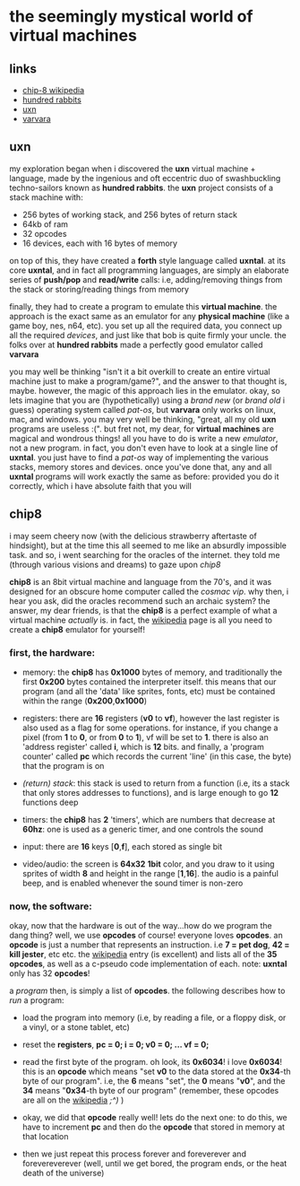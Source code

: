 # the seemingly mystical world of virtual machines

## links

- [chip-8 wikipedia](https://en.wikipedia.org/wiki/chip-8)
- [hundred rabbits](https://100r.co/site/home.html)
- [uxn](https://wiki.xxiivv.com/site/uxn.html)
- [varvara](https://100r.co/site/uxn.html)

## uxn

my exploration began when i discovered the **uxn** virtual machine +
language, made by the ingenious and oft eccentric duo of swashbuckling
techno-sailors known as **hundred rabbits**. the **uxn** project
consists of a stack machine with:

- 256 bytes of working stack, and 256 bytes of return stack
- 64kb of ram
- 32 opcodes
- 16 devices, each with 16 bytes of memory

on top of this, they have created a **forth** style language called
**uxntal**. at its core **uxntal**, and in fact all programming
languages, are simply an elaborate series of **push/pop** and
**read/write** calls: i.e, adding/removing things from the stack or
storing/reading things from memory

finally, they had to create a program to emulate this
**virtual machine**. the approach is the exact same as an emulator for
any **physical machine** (like a game boy, nes, n64, etc). you set up
all the required data, you connect up all the required *devices*, and
just like that bob is quite firmly your uncle. the folks over at
**hundred rabbits** made a perfectly good emulator called
**varvara**

you may well be thinking "isn't it a bit overkill to create an entire virtual
machine just to make a program/game?", and the answer to that thought is,
maybe. however, the magic of this approach lies in the emulator. okay, so
lets imagine that you are (hypothetically) using a *brand new* (or
*brand old* i guess) operating system called *pat-os*, but
**varvara** only works on linux, mac, and windows. you may very well be
thinking, "great, all my old **uxn** programs are useless :(". but fret
not, my dear, for **virtual machines** are magical and wondrous things!
all you have to do is write a new *emulator*, not a new program. in fact,
you don't even have to look at a single line of **uxntal**. you just
have to find a *pat-os* way of implementing the various stacks, memory
stores and devices. once you've done that, any and all
**uxntal** programs will work exactly the same as before: provided you
do it correctly, which i have absolute faith that you will

## chip8

i may seem cheery now (with the delicious strawberry aftertaste of hindsight),
but at the time this all seemed to me like an absurdly impossible task. and
so, i went searching for the oracles of the internet. they told me (through
various visions and dreams) to gaze upon *chip8*

**chip8** is an 8bit virtual machine and language from the 70's, and it
was designed for an obscure home computer called the *cosmac vip*. why
then, i hear you ask, did the oracles recommend such an archaic system? the
answer, my dear friends, is that the **chip8** is a perfect example of
what a virtual machine *actually* is. in fact, the
[wikipedia](https://en.wikipedia.org/wiki/chip-8) page is all you
need to create a **chip8** emulator for yourself!

### first, the hardware:

- memory: the **chip8** has **0x1000** bytes of memory, and
traditionally the first **0x200** bytes contained the interpreter itself.
this means that our program (and all the 'data' like sprites, fonts, etc)
must be contained within the range (**0x200**,**0x1000**)

- registers: there are **16** registers (**v0** to **vf**),
however the last register is also used as a flag for some operations. for
instance, if you change a pixel (from **1** to **0**, or from
**0** to **1**), vf will be set to **1**. there is also an 'address
register' called **i**, which is **12** bits. and finally, a 'program
counter' called **pc** which records the current 'line' (in this case,
the byte) that the program is on

- *(return) stack*: this stack is used to return from a function (i.e,
its a stack that only stores addresses to functions), and is large enough to
go **12** functions deep

- timers: the **chip8** has **2** 'timers', which are
numbers that decrease at **60hz**: one is used as a generic timer, and
one controls the sound

- input: there are **16** keys [**0**,**f**], each stored as
single bit

- video/audio: the screen is **64x32** **1bit** color, and you
draw to it using sprites of width **8** and height in the range
[**1**,**16**]. the audio is a painful beep, and is enabled whenever
the sound timer is non-zero

### now, the software:

okay, now that the hardware is out of the way...how do we program the dang
thing? well, we use **opcodes** of course! everyone loves
**opcodes**. an **opcode** is just a number that represents an
instruction. i.e **7 = pet dog**, **42 = kill jester**, etc etc.
the [wikipedia](https://en.wikipedia.org/wiki/chip-8)
entry (is excellent) and lists all of the **35**
**opcodes**, as well as a c-pseudo code implementation of each. note:
**uxntal** only has 32 **opcodes**!

a *program* then, is simply a list of **opcodes**. the following
describes how to *run* a program:

- load the program into memory (i.e, by reading a file, or a floppy disk, or a
vinyl, or a stone tablet, etc)

- reset the **registers**, **pc = 0; i = 0; v0 = 0; ... vf = 0;**

- read the first byte of the program. oh look, its **0x6034**! i love
**0x6034**! this is an **opcode** which means "set **v0** to
the data stored at the **0x34**-th byte of our program". i.e, the
**6** means "set", the **0** means "**v0**", and the
**34** means "**0x34**-th byte of our program" (remember, these
opcodes are all on the [wikipedia](https://en.wikipedia.org/wiki/chip-8)
*;^)* )

- okay, we did that **opcode** really well! lets do the next one: to do
this, we have to increment **pc** and then do the **opcode** that
stored in memory at that location

- then we just repeat this process forever and foreverever and forevereverever
(well, until we get bored, the program ends, or the heat death of the
universe)
